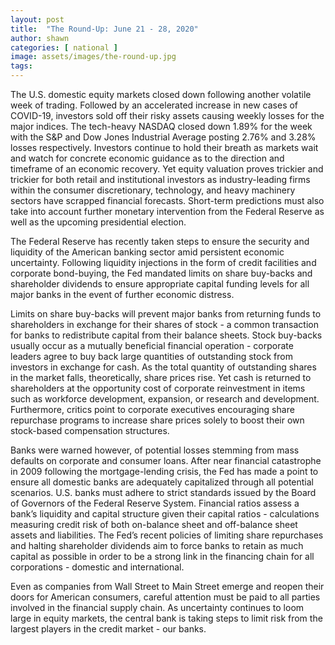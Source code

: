 ```yaml
---
layout: post
title:  "The Round-Up: June 21 - 28, 2020"
author: shawn
categories: [ national ]
image: assets/images/the-round-up.jpg
tags:
---
```

The U.S. domestic equity markets closed down following another volatile week of trading. Followed by an accelerated increase in new cases of COVID-19, investors sold off their risky assets causing weekly losses for the major indices. The tech-heavy NASDAQ closed down 1.89% for the week with the S&P and Dow Jones Industrial Average posting 2.76% and 3.28% losses respectively. Investors continue to hold their breath as markets wait and watch for concrete economic guidance as to the direction and timeframe of an economic recovery. Yet equity valuation proves trickier and trickier for both retail and institutional investors as industry-leading firms within the consumer discretionary, technology, and heavy machinery sectors have scrapped financial forecasts. Short-term predictions must also take into account further monetary intervention from the Federal Reserve as well as the upcoming presidential election.

The Federal Reserve has recently taken steps to ensure the security and liquidity of the American banking sector amid persistent economic uncertainty. Following liquidity injections in the form of credit facilities and corporate bond-buying, the Fed mandated limits on share buy-backs and shareholder dividends to ensure appropriate capital funding levels for all major banks in the event of further economic distress. 

Limits on share buy-backs will prevent major banks from returning funds to shareholders in exchange for their shares of stock - a common transaction for banks to redistribute capital from their balance sheets. Stock buy-backs usually occur as a mutually beneficial financial operation - corporate leaders agree to buy back large quantities of outstanding stock from investors in exchange for cash. As the total quantity of outstanding shares in the market falls, theoretically, share prices rise. Yet cash is returned to shareholders at the opportunity cost of corporate reinvestment in items such as workforce development, expansion, or research and development. Furthermore, critics point to corporate executives encouraging share repurchase programs to increase share prices solely to boost their own stock-based compensation structures.

Banks were warned however, of potential losses stemming from mass defaults on corporate and consumer loans. After near financial catastrophe in 2009 following the mortgage-lending crisis, the Fed has made a point to ensure all domestic banks are adequately capitalized through all potential scenarios. U.S. banks must adhere to strict standards issued by the Board of Governors of the Federal Reserve System. Financial ratios assess a bank’s liquidity and capital structure given their capital ratios - calculations measuring credit risk of both on-balance sheet and off-balance sheet assets and liabilities. The Fed’s recent policies of limiting share repurchases and halting shareholder dividends aim to force banks to retain as much capital as possible in order to be a strong link in the financing chain for all corporations - domestic and international. 

Even as companies from Wall Street to Main Street emerge and reopen their doors for American consumers, careful attention must be paid to all parties involved in the financial supply chain. As uncertainty continues to loom large in equity markets, the central bank is taking steps to limit risk from the largest players in the credit market - our banks. 
